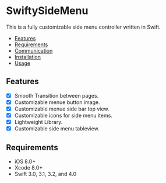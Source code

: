 # SwiftySideMenu

This is a fully customizable side menu controller written in Swift.

- [Features](#features)
- [Requirements](#requirements)
- [Communication](#communication)
- [Installation](#installation)
- [Usage](#usage)

## Features

- [x] Smooth Transition between pages.
- [x] Customizable menue button image.
- [x] Customizable menue side bar top view.
- [x] Customizable icons for side menu items.
- [x] Lightweight Library.
- [x] Customizable side menu tableview.

## Requirements

- iOS 8.0+
- Xcode 8.0+
- Swift 3.0, 3.1, 3.2, and 4.0
